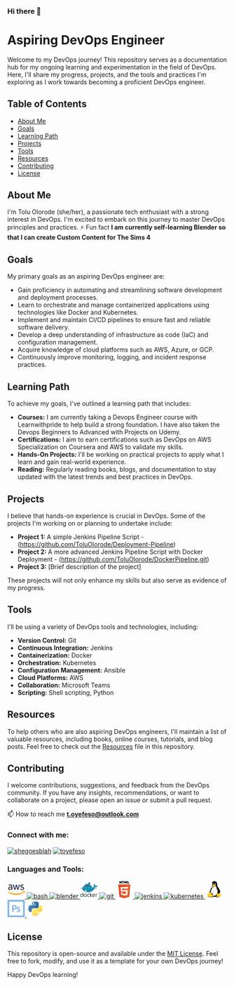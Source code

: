 ### Hi there 👋

# Aspiring DevOps Engineer

Welcome to my DevOps journey! This repository serves as a documentation hub for my ongoing learning and experimentation in the field of DevOps. Here, I'll share my progress, projects, and the tools and practices I'm exploring as I work towards becoming a proficient DevOps engineer.

## Table of Contents

- [About Me](#about-me)
- [Goals](#goals)
- [Learning Path](#learning-path)
- [Projects](#projects)
- [Tools](#tools)
- [Resources](#resources)
- [Contributing](#contributing)
- [License](#license)

## About Me

I'm Tolu Olorode (she/her), a passionate tech enthusiast with a strong interest in DevOps. I'm excited to embark on this journey to master DevOps principles and practices.
⚡ Fun fact **I am currently self-learning Blender so that I can create Custom Content for The Sims 4**

## Goals

My primary goals as an aspiring DevOps engineer are:

- Gain proficiency in automating and streamlining software development and deployment processes.
- Learn to orchestrate and manage containerized applications using technologies like Docker and Kubernetes.
- Implement and maintain CI/CD pipelines to ensure fast and reliable software delivery.
- Develop a deep understanding of infrastructure as code (IaC) and configuration management.
- Acquire knowledge of cloud platforms such as AWS, Azure, or GCP.
- Continuously improve monitoring, logging, and incident response practices.

## Learning Path

To achieve my goals, I've outlined a learning path that includes:

- **Courses:** I am currently taking a Devops Engineer course with Learnwithpride to help build a strong foundation. I have also taken the Devops Beginners to Advanced with Projects on Udemy.
- **Certifications:** I aim to earn certifications such as DevOps on AWS Specialization on Coursera and AWS to validate my skills.
- **Hands-On Projects:** I'll be working on practical projects to apply what I learn and gain real-world experience.
- **Reading:** Regularly reading books, blogs, and documentation to stay updated with the latest trends and best practices in DevOps.

## Projects

I believe that hands-on experience is crucial in DevOps. Some of the projects I'm working on or planning to undertake include:

- **Project 1:** A simple Jenkins Pipeline Script -(https://github.com/ToluOlorode/Deployment-Pipeline)
- **Project 2:** A more advanced Jenkins Pipeline Script with Docker Deployment - (https://github.com/ToluOlorode/DockerPipeline.git)
- **Project 3:** [Brief description of the project]

These projects will not only enhance my skills but also serve as evidence of my progress.

## Tools

I'll be using a variety of DevOps tools and technologies, including:

- **Version Control:** Git
- **Continuous Integration:** Jenkins
- **Containerization:** Docker
- **Orchestration:** Kubernetes
- **Configuration Management:** Ansible
- **Cloud Platforms:** AWS 
- **Collaboration:** Microsoft Teams
- **Scripting:** Shell scripting, Python

## Resources

To help others who are also aspiring DevOps engineers, I'll maintain a list of valuable resources, including books, online courses, tutorials, and blog posts. Feel free to check out the [Resources](resources.md) file in this repository.

## Contributing

I welcome contributions, suggestions, and feedback from the DevOps community. If you have any insights, recommendations, or want to collaborate on a project, please open an issue or submit a pull request.

📫 How to reach me **t.oyefeso@outlook.com**

<h3 align="left">Connect with me:</h3>
<p align="left">
<a href="https://twitter.com/shegoesblah" target="blank"><img align="center" src="https://raw.githubusercontent.com/rahuldkjain/github-profile-readme-generator/master/src/images/icons/Social/twitter.svg" alt="shegoesblah" height="30" width="40" /></a>
<a href="https://linkedin.com/in/toyefeso" target="blank"><img align="center" src="https://raw.githubusercontent.com/rahuldkjain/github-profile-readme-generator/master/src/images/icons/Social/linked-in-alt.svg" alt="toyefeso" height="30" width="40" /></a>
</p>

<h3 align="left">Languages and Tools:</h3>
<p align="left"> <a href="https://aws.amazon.com" target="_blank" rel="noreferrer"> <img src="https://raw.githubusercontent.com/devicons/devicon/master/icons/amazonwebservices/amazonwebservices-original-wordmark.svg" alt="aws" width="40" height="40"/> </a> <a href="https://www.gnu.org/software/bash/" target="_blank" rel="noreferrer"> <img src="https://www.vectorlogo.zone/logos/gnu_bash/gnu_bash-icon.svg" alt="bash" width="40" height="40"/> </a> <a href="https://www.blender.org/" target="_blank" rel="noreferrer"> <img src="https://download.blender.org/branding/community/blender_community_badge_white.svg" alt="blender" width="40" height="40"/> </a> <a href="https://www.docker.com/" target="_blank" rel="noreferrer"> <img src="https://raw.githubusercontent.com/devicons/devicon/master/icons/docker/docker-original-wordmark.svg" alt="docker" width="40" height="40"/> </a> <a href="https://git-scm.com/" target="_blank" rel="noreferrer"> <img src="https://www.vectorlogo.zone/logos/git-scm/git-scm-icon.svg" alt="git" width="40" height="40"/> </a> <a href="https://www.w3.org/html/" target="_blank" rel="noreferrer"> <img src="https://raw.githubusercontent.com/devicons/devicon/master/icons/html5/html5-original-wordmark.svg" alt="html5" width="40" height="40"/> </a> <a href="https://www.jenkins.io" target="_blank" rel="noreferrer"> <img src="https://www.vectorlogo.zone/logos/jenkins/jenkins-icon.svg" alt="jenkins" width="40" height="40"/> </a> <a href="https://kubernetes.io" target="_blank" rel="noreferrer"> <img src="https://www.vectorlogo.zone/logos/kubernetes/kubernetes-icon.svg" alt="kubernetes" width="40" height="40"/> </a> <a href="https://www.linux.org/" target="_blank" rel="noreferrer"> <img src="https://raw.githubusercontent.com/devicons/devicon/master/icons/linux/linux-original.svg" alt="linux" width="40" height="40"/> </a> <a href="https://www.photoshop.com/en" target="_blank" rel="noreferrer"> <img src="https://raw.githubusercontent.com/devicons/devicon/master/icons/photoshop/photoshop-line.svg" alt="photoshop" width="40" height="40"/> </a> <a href="https://www.python.org" target="_blank" rel="noreferrer"> <img src="https://raw.githubusercontent.com/devicons/devicon/master/icons/python/python-original.svg" alt="python" width="40" height="40"/> </a> </p>


## License

This repository is open-source and available under the [MIT License](LICENSE). Feel free to fork, modify, and use it as a template for your own DevOps journey!

Happy DevOps learning!


<!--
**ToluOlorode/ToluOlorode** is a ✨ _special_ ✨ repository because its `README.md` (this file) appears on your GitHub profile.

Here are some ideas to get you started:

- 🔭 I’m currently working on ...
- 🌱 I’m currently learning ...
- 👯 I’m looking to collaborate on ...
- 🤔 I’m looking for help with ...
- 💬 Ask me about ...
- 📫 How to reach me: ...
- 😄 Pronouns: ...
- ⚡ Fun fact: ...
-->
